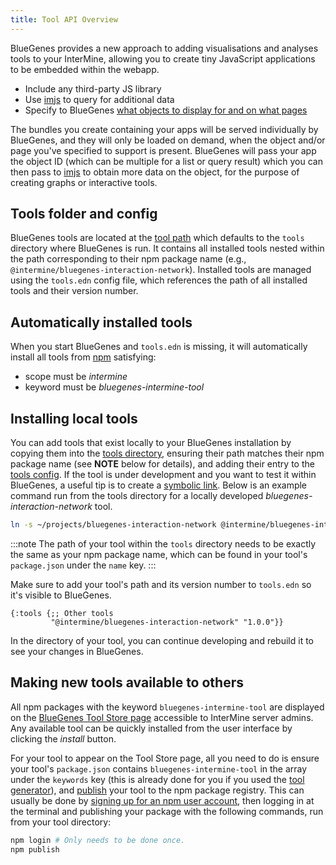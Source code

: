 ```yaml
---
title: Tool API Overview
---
```


BlueGenes provides a new approach to adding visualisations and analyses tools to your InterMine, allowing you to create tiny JavaScript applications to be embedded within the webapp.

- Include any third-party JS library
- Use [imjs](https://github.com/intermine/imjs) to query for additional data
- Specify to BlueGenes [what objects to display for and on what pages](specification#configjson)

The bundles you create containing your apps will be served individually by BlueGenes, and they will only be loaded on demand, when the object and/or page you've specified to support is present. BlueGenes will pass your app the object ID (which can be multiple for a list or query result) which you can then pass to [imjs](https://github.com/intermine/imjs) to obtain more data on the object, for the purpose of creating graphs or interactive tools.

## Tools folder and config

BlueGenes tools are located at the [tool path](../blue-genes/index#environment) which defaults to the `tools` directory where BlueGenes is run. It contains all installed tools nested within the path corresponding to their npm package name (e.g., `@intermine/bluegenes-interaction-network`). Installed tools are managed using the `tools.edn` config file, which references the path of all installed tools and their version number.

## Automatically installed tools

When you start BlueGenes and `tools.edn` is missing, it will automatically install all tools from [npm](https://www.npmjs.com/) satisfying:

- scope must be *intermine*
- keyword must be *bluegenes-intermine-tool*

## Installing local tools

You can add tools that exist locally to your BlueGenes installation by copying them into the [tools directory](#tools-folder-and-config), ensuring their path matches their npm package name (see **NOTE** below for details), and adding their entry to the [tools config](#tools-folder-and-config). If the tool is under development and you want to test it within BlueGenes, a useful tip is to create a [symbolic link](https://linuxize.com/post/how-to-create-symbolic-links-in-linux-using-the-ln-command/). Below is an example command run from the tools directory for a locally developed *bluegenes-interaction-network* tool.

```bash
ln -s ~/projects/bluegenes-interaction-network @intermine/bluegenes-interaction-network
```

:::note
The path of your tool within the `tools` directory needs to be exactly the same as your npm package name, which can be found in your tool's `package.json` under the `name` key.
:::

Make sure to add your tool's path and its version number to `tools.edn` so it's visible to BlueGenes.

```
{:tools {;; Other tools
         "@intermine/bluegenes-interaction-network" "1.0.0"}}
```

In the directory of your tool, you can continue developing and rebuild it to see your changes in BlueGenes.

## Making new tools available to others

All npm packages with the keyword `bluegenes-intermine-tool` are displayed on the [BlueGenes Tool Store page](http://intermine.org/intermine-user-docs/docs/admin-account#the-tools-store) accessible to InterMine server admins. Any available tool can be quickly installed from the user interface by clicking the *install* button.

For your tool to appear on the Tool Store page, all you need to do is ensure your tool's `package.json` contains `bluegenes-intermine-tool` in the array under the `keywords` key (this is already done for you if you used the [tool generator](https://github.com/intermine/generator-bluegenes-tool)), and [publish](https://docs.npmjs.com/creating-and-publishing-unscoped-public-packages) your tool to the npm package registry. This can usually be done by [signing up for an npm user account](https://www.npmjs.com/signup), then logging in at the terminal and publishing your package with the following commands, run from your tool directory:

```bash
npm login # Only needs to be done once.
npm publish
```

